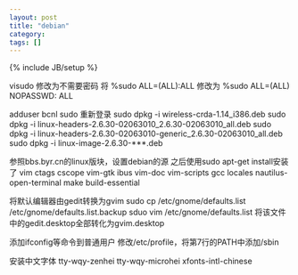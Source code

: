 ```yaml
---
layout: post
title: "debian"
category:
tags: []
---
```

{% include JB/setup %}

visudo 修改为不需要密码
将
%sudo ALL=(ALL):ALL
                修改为
%sudo ALL=(ALL) NOPASSWD: ALL

adduser bcnl sudo
重新登录
sudo dpkg -i wireless-crda-1.14_i386.deb
sudo dpkg -i linux-headers-2.6.30-02063010_2.6.30-02063010_all.deb
sudo dpkg -i linux-headers-2.6.30-02063010-generic_2.6.30-02063010_all.deb
sudo dpkg -i linux-image-2.6.30-***.deb

参照bbs.byr.cn的linux版块，设置debian的源
之后使用sudo apt-get install安装了
vim
ctags
cscope
vim-gtk
ibus
vim-doc
vim-scripts
gcc
locales
nautilus-open-terminal
make
build-essential

将默认编辑器由gedit转换为gvim
sudo cp /etc/gnome/defaults.list /etc/gnome/defaults.list.backup
sduo vim /etc/gnome/defaults.list
将该文件中的gedit.desktop全部转化为gvim.desktop

添加ifconfig等命令到普通用户
修改/etc/profile，将第7行的PATH中添加/sbin

安装中文字体
tty-wqy-zenhei
tty-wqy-microhei
xfonts-intl-chinese
